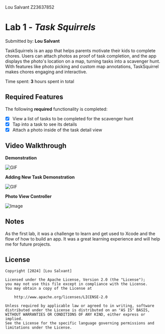Lou Salvant
Z23637852

# Lab 1 - *Task Squirrels*

Submitted by: **Lou Salvant**

TaskSquirrels is an app that helps parents motivate their kids to complete chores. Users can attach photos as proof of task completion, and the app displays the photo's location on a map, turning tasks into a scavenger hunt. With features like photo picking and custom map annotations, TaskSquirrel makes chores engaging and interactive.


Time spent: **3** hours spent in total

## Required Features

The following **required** functionality is completed:

- [x] View a list of tasks to be completed for the scavenger hunt
- [x] Tap into a task to see its details
- [x] Attach a photo inside of the task detail view

## Video Walkthrough

**Demonstration**


![GIF](https://media4.giphy.com/media/v1.Y2lkPTc5MGI3NjExaHBxbGw4b2tqY21lNHN4amF0aTJ0YTlpbzEwNHd2bjg2bjdjN2k2NiZlcD12MV9pbnRlcm5hbF9naWZfYnlfaWQmY3Q9Zw/x67XG8f28EDDtnlYe1/giphy.gif)

**Adding New Task Demonstration**

![GIF](https://media0.giphy.com/media/v1.Y2lkPTc5MGI3NjExM25mM2V1ZXRuZjU3M2g3ZWJlaTJwYWVuZXR0M3hvcGpremcxcXgxeCZlcD12MV9pbnRlcm5hbF9naWZfYnlfaWQmY3Q9Zw/cDVgAvdwSJrtuyGzIc/giphy.gif)

**Photo View Controller**

![Image](https://i.imgur.com/HDvcl3J.jpeg)


## Notes

As the first lab, it was a challenge to learn and get used to Xcode and the flow of how to build an app. It was a great learning experience and will help me for future projects.

## License

    Copyright [2024] [Lou Salvant]

    Licensed under the Apache License, Version 2.0 (the "License");
    you may not use this file except in compliance with the License.
    You may obtain a copy of the License at

        http://www.apache.org/licenses/LICENSE-2.0

    Unless required by applicable law or agreed to in writing, software
    distributed under the License is distributed on an "AS IS" BASIS,
    WITHOUT WARRANTIES OR CONDITIONS OF ANY KIND, either express or implied.
    See the License for the specific language governing permissions and
    limitations under the License.
